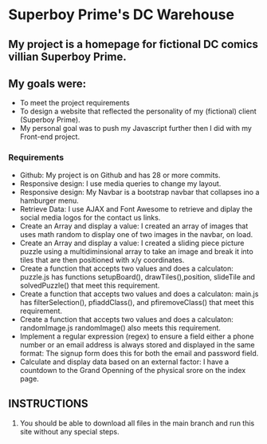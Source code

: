 # Superboy Prime's DC Warehouse
## My project is a homepage for fictional DC comics villian Superboy Prime.
## My goals were: 
- To meet the project requirements  
- To design a website that reflected the personality of my (fictional) client (Superboy Prime). 
- My personal goal was to push my Javascript further then I did with my Front-end project. 

### Requirements
- Github: My project is on Github and has 28 or more commits.
- Responsive design: I use media queries to change my layout.
- Responsive design: My Navbar is a bootstrap navbar that collapses ino a hamburger menu.
- Retrieve Data: I use AJAX and Font Awesome to retrieve and diplay the social media logos for the contact us links.
- Create an Array and display a value: I created an array of images that uses math random to display one of two images in the navbar, on load.
- Create an Array and display a value: I created a sliding piece picture puzzle using a multidiminsional array to take an image and break it into tiles that are then positioned with x/y coordinates.
- Create a function that accepts two values and does a calculaton: puzzle.js has functions setupBoard(), drawTiles(),position, slideTile and solvedPuzzle() that meet this requirement.
- Create a function that accepts two values and does a calculaton: main.js has filterSelection(), pfiaddClass(), and pfiremoveClass() that meet this requirement.
- Create a function that accepts two values and does a calculaton: randomImage.js randomImage() also meets this requirement.
- Implement a regular expression (regex) to ensure a field either a phone number or an email address is always stored and displayed in the same format: The signup form does this for both the email and password field.
- Calculate and display data based on an external factor: I have a countdown to the Grand Openning of the physical srore on the index page.

## INSTRUCTIONS
1. You should be able to download all files in the main branch and run this site without any special steps.

